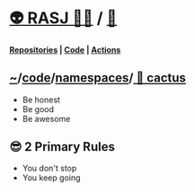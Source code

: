 # [👽 RASJ 👨‍💻](https://github.com/rasj-machine) / [🧬](https://github.com/rasj-lab-cactus)

#### [Repositories](https://github.com/orgs/rasj-lab-cactus/repositories?q=visibility%3Aprivate+archived%3Afalse) | [Code](https://github.com/rasj-lab-cactus/codespace) | [Actions](https://github.com/rasj-lab-cactus/.github/actions)

## [~](https://github.com/rasj-machine/home)/[code](https://github.com/rasj-machine/code)/[namespaces](https://github.com/rasj-machine/code/tree/main/namespaces)/[ 🌵 cactus](https://github.com/rasj-lab-cactus/codespace)

- Be honest
- Be good
- Be awesome

## 😎 2 Primary Rules
- You don't stop
- You keep going
